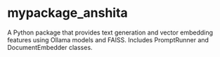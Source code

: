 # mypackage_anshita

A Python package that provides text generation and vector embedding features using Ollama models and FAISS. Includes PromptRunner and DocumentEmbedder classes.
